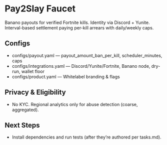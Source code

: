 # Pay2Slay Faucet

Banano payouts for verified Fortnite kills. Identity via Discord + Yunite. Interval-based settlement paying per-kill arrears with daily/weekly caps.

## Configs
- configs/payout.yaml — payout_amount_ban_per_kill, scheduler_minutes, caps
- configs/integrations.yaml — Discord/Yunite/Fortnite, Banano node, dry-run, wallet floor
- configs/product.yaml — Whitelabel branding & flags

## Privacy & Eligibility
- No KYC. Regional analytics only for abuse detection (coarse, aggregated).

## Next Steps
- Install dependencies and run tests (after they’re authored per tasks.md).

